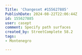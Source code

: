 ```yaml
---
Title: 'Changeset #155627885'
PublishDate: 2024-08-22T22:06:44Z
id: 155627885
user: casept
comment: Specify path surfaces
created_by: StreetComplete 58.2
tags:
- Montenegro

---
```

